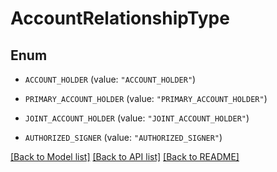 # AccountRelationshipType

## Enum


* `ACCOUNT_HOLDER` (value: `"ACCOUNT_HOLDER"`)

* `PRIMARY_ACCOUNT_HOLDER` (value: `"PRIMARY_ACCOUNT_HOLDER"`)

* `JOINT_ACCOUNT_HOLDER` (value: `"JOINT_ACCOUNT_HOLDER"`)

* `AUTHORIZED_SIGNER` (value: `"AUTHORIZED_SIGNER"`)


[[Back to Model list]](../README.md#documentation-for-models) [[Back to API list]](../README.md#documentation-for-api-endpoints) [[Back to README]](../README.md)


